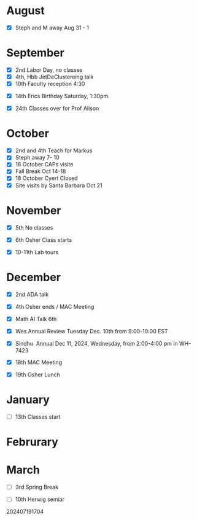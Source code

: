 
# August 
- [x] Steph and M away Aug 31 - 1

# September
- [x] 2nd Labor Day, no classes
- [x] 4th, Hbb JetDeClustereing talk
- [x] 10th Faculty reception 4:30
* [x]  14th Erics Birthday Saturday,  1:30pm.
- [x] 24th Classes over for Prof Alison
# October
- [x] 2nd and 4th Teach for Markus
- [x] Steph away 7- 10 
- [x] 16 October CAPs visite
- [x] Fall Break Oct 14-18
- [x] 18 October Cyert Closed
- [x] Site visits by Santa Barbara Oct 21 

# November
- [x] 5th No classes
- [x] 6th Osher Class starts
- [x] 10-11th Lab tours


# December
- [x] 2nd ADA talk
- [X] 4th  Osher ends / MAC Meeting
- [x] Math AI Talk 6th
- [x] Wes Annual Review Tuesday Dec. 10th from 9:00-10:00 EST
- [x] Sindhu  Annual Dec 11, 2024, Wednesday, from 2:00-4:00 pm in WH-7423
- [x] 18th MAC Meeting
- [x] 19th Osher Lunch 



# January 
- [ ] 13th Classes start 

# Februrary


# March 
- [ ] 3rd Spring Break 
- [ ] 10th Herwig semiar







202407191704
